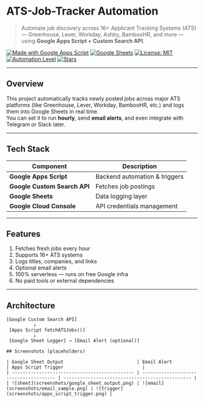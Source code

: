 # ATS-Job-Tracker Automation

> Automate job discovery across 16+ Applicant Tracking Systems (ATS) — Greenhouse, Lever, Workday, Ashby, BambooHR, and more — using **Google Apps Script + Custom Search API**.

[![Made with Google Apps Script](https://img.shields.io/badge/Made%20with-Google%20Apps%20Script-blue?logo=google)](https://script.google.com/)
[![Google Sheets](https://img.shields.io/badge/Powered%20by-Google%20Sheets-34A853?logo=google-sheets)](https://sheets.google.com/)
[![License: MIT](https://img.shields.io/badge/License-MIT-green.svg)](LICENSE)
[![Automation Level](https://img.shields.io/badge/Automation-100%25-success)](#)
[![Stars](https://img.shields.io/github/stars/divya-jd/ats-job-tracker?style=social)](https://github.com/divya-jd/ATS-Job-Tracker)

---

## Overview

This project automatically tracks newly posted jobs across major ATS platforms (like Greenhouse, Lever, Workday, BambooHR, etc.) and logs them into Google Sheets in real time.  
You can set it to run **hourly**, send **email alerts**, and even integrate with Telegram or Slack later.  

---

## Tech Stack

| Component | Description |
|------------|--------------|
| **Google Apps Script** | Backend automation & triggers |
| **Google Custom Search API** | Fetches job postings |
| **Google Sheets** | Data logging layer |
| **Google Cloud Console** | API credentials management |

---

## Features

1. Fetches fresh jobs every hour  
2. Supports 16+ ATS systems  
3. Logs titles, companies, and links  
4. Optional email alerts  
5. 100% serverless — runs on free Google infra  
6. No paid tools or external dependencies  

---

## Architecture

```text
[Google Custom Search API]
          ↓
 [Apps Script fetchATSJobs()]
          ↓
 [Google Sheet Logger] → [Email Alert (optional)]

## Screenshots (placeholders)

| Google Sheet Output                           | Email Alert                            | Apps Script Trigger                             |
| --------------------------------------------- | -------------------------------------- | ----------------------------------------------- |
| ![sheet](screenshots/google_sheet_output.png) | ![email](screenshots/email_sample.png) | ![trigger](screenshots/apps_script_trigger.png) |

